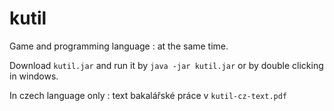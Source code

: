 kutil
=====
Game and programming language : at the same time.

Download `kutil.jar` and run it by `java -jar kutil.jar` 
or by double clicking in windows.

In czech language only : text bakalářské práce v `kutil-cz-text.pdf`
